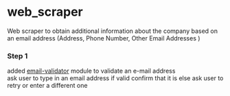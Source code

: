 # web_scraper
Web scraper to obtain additional information about the company based on an email address (Address, Phone Number, Other Email Addresses )

### Step 1
added [email-validator](https://www.npmjs.com/package/email-validator) module to validate an e-mail address  
ask user to type in an email address if valid confirm that it is else ask user to retry or enter a different one
